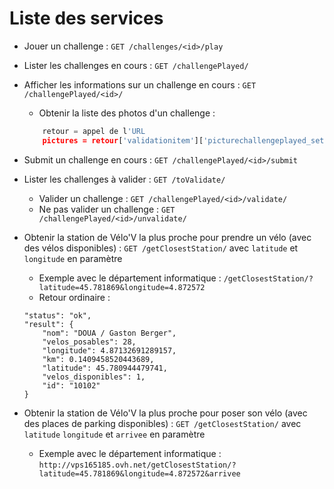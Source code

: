 # Liste des services

- Jouer un challenge : `GET /challenges/<id>/play`
- Lister les challenges en cours : `GET /challengePlayed/`
- Afficher les informations sur un challenge en cours : `GET /challengePlayed/<id>/`
    - Obtenir la liste des photos d'un challenge :
    ```python
        retour = appel de l'URL
        pictures = retour['validationitem']['picturechallengeplayed_set']
    ```
- Submit un challenge en cours : `GET /challengePlayed/<id>/submit`
- Lister les challenges à valider : `GET /toValidate/`
    - Valider un challenge : `GET /challengePlayed/<id>/validate/`
    - Ne pas valider un challenge : `GET /challengePlayed/<id>/unvalidate/`

- Obtenir la station de Vélo'V la plus proche pour prendre un vélo (avec des vélos disponibles) : `GET /getClosestStation/` avec `latitude` et `longitude` en paramètre
    - Exemple avec le département informatique : `/getClosestStation/?latitude=45.781869&longitude=4.872572`
    - Retour ordinaire :
    ```
    "status": "ok",
    "result": {
        "nom": "DOUA / Gaston Berger",
        "velos_posables": 28,
        "longitude": 4.87132691289157,
        "km": 0.1409458520443689,
        "latitude": 45.780944479741,
        "velos_disponibles": 1,
        "id": "10102"
    }
    ```
- Obtenir la station de Vélo'V la plus proche pour poser son vélo (avec des places de parking disponibles) : `GET /getClosestStation/` avec `latitude` `longitude` et `arrivee` en paramètre

    - Exemple avec le département informatique : `http://vps165185.ovh.net/getClosestStation/?latitude=45.781869&longitude=4.872572&arrivee`